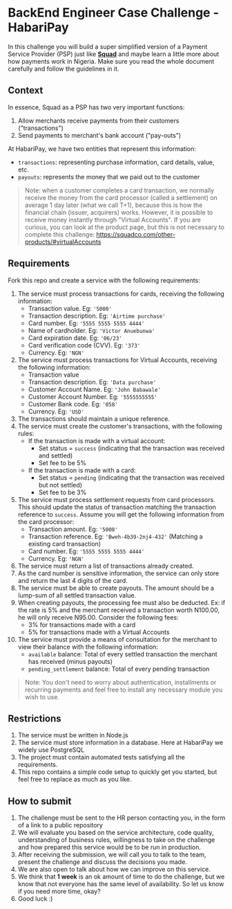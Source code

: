 
# BackEnd Engineer Case Challenge - HabariPay

In this challenge you will build a super simplified version of a Payment Service Provider (PSP) just like [**Squad**](https://squadco.com) and maybe learn a little more about how payments work in Nigeria.
Make sure you read the whole document carefully and follow the guidelines in it.

## Context

In essence, Squad as a PSP has two very important functions:

1. Allow merchants receive payments from their customers ("transactions")
2. Send payments to merchant's bank account ("pay-outs")

At HabariPay, we have two entities that represent this information:

* `transactions`: representing purchase information, card details, value, etc.
* `payouts`: represents the money that we paid out to the customer

> Note: when a customer completes a card transaction, we normally receive the money from the card processor (called a settlement) 
on average 1 day later (what we call T+1), because this is how the financial chain (issuer, acquirers) works. 
However, it is possible to receive money instantly through "Virtual Accounts". 
If you are curious, you can look at the product page, but this is not necessary to complete this challenge: https://squadco.com/other-products/#virtualAccounts

## Requirements

Fork this repo and create a service with the following requirements:

1. The service must process transactions for cards, receiving the following information:
    * Transaction value. Eg: `'5000'`
    * Transaction description. Eg: `'Airtime purchase'`
    * Card number. Eg: `'5555 5555 5555 4444'`
    * Name of cardholder. Eg: `'Victor Anuebunwa'`
    * Card expiration date. Eg: `'06/23'`
    * Card verification code (CVV). Eg: `'373'`
    * Currency. Eg: `'NGN'`
2. The service must process transactions for Virtual Accounts, receiving the following information:
   * Transaction value
   * Transaction description. Eg: `'Data purchase'`
   * Customer Account Name. Eg: `'John Babawale'`
   * Customer Account Number. Eg: `'5555555555'`
   * Customer Bank code. Eg: `'058'`
   * Currency. Eg: `'USD'`
3. The transactions should maintain a unique reference.
4. The service must create the customer's transactions, with the following rules:
   * If the transaction is made with a virtual account:
      * Set status = `success` (indicating that the transaction was received and settled)
      * Set fee to be 5%
   * If the transaction is made with a card:
      * Set status = `pending` (indicating that the transaction was received but not settled)
      * Set fee to be 3%
5. The service must process settlement requests from card processors. This should update the status of transaction matching the transaction reference to `success`. Assume you will get the following information from the card processor:
   * Transaction amount. Eg: `'5000'`
   * Transaction reference. Eg: `'Bweh-4b39-2nj4-432'` (Matching a existing card transaction)
   * Card number. Eg: `'5555 5555 5555 4444'`
   * Currency. Eg: `'NGN'`
6. The service must return a list of transactions already created.
7. As the card number is sensitive information, the service can only store and return the last 4 digits of the card.
8. The service must be able to create payouts. The amount should be a lump-sum of all settled transaction value.
9. When creating payouts, the processing fee must also be deducted. 
Ex: if the rate is 5% and the merchant received a transaction worth N100.00, he will only receive N95.00. Consider the following fees:
    * 3% for transactions made with a card
    * 5% for transactions made with a Virtual Accounts
10. The service must provide a means of consultation for the merchant to view their balance with the following information:
     * `available` balance: Total of every settled transaction the merchant has received (minus payouts)
     * `pending_settlement` balance: Total of every pending transaction

> Note: You don't need to worry about authentication, installments or recurring payments and feel free to install any necessary module you wish to use.

## Restrictions

1. The service must be written in Node.js
2. The service must store information in a database. Here at HabariPay we widely use PostgreSQL
3. The project must contain automated tests satisfying all the requirements.
4. This repo contains a simple code setup to quickly get you started, but feel free to replace as much as you like.

## How to submit

1. The challenge must be sent to the HR person contacting you, in the form of a link to a public repository
2. We will evaluate you based on the service architecture, code quality, understanding of business rules, willingness to take on the challenge and how prepared this service would be to be run in production.
3. After receiving the submission, we will call you to talk to the team, present the challenge and discuss the decisions you made.
4. We are also open to talk about how we can improve on this service.
5. We think that **1 week** is an ok amount of time to do the challenge, but we know that not everyone has the same level of availability. So let us know if you need more time, okay?
6. Good luck :)
